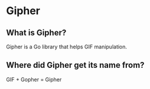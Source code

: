 # Gipher

## What is Gipher?

Gipher is a Go library that helps GIF manipulation.

## Where did Gipher get its name from?

GIF + Gopher = Gipher
